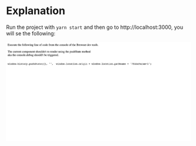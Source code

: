 # Explanation

Run the project with `yarn start` and then go to http://localhost:3000,
you will se the following:

![homepage](./src/assets/images/Screenshot-home-page.png)
